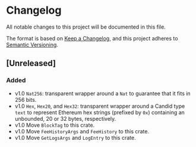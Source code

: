 # Changelog

All notable changes to this project will be documented in this file.

The format is based on [Keep a Changelog](https://keepachangelog.com/en/1.0.0/),
and this project adheres to [Semantic Versioning](https://semver.org/spec/v2.0.0.html).

## [Unreleased]

### Added

- v1.0 `Nat256`: transparent wrapper around a `Nat` to guarantee that it fits in 256 bits.
- v1.0 `Hex`, `Hex20`, and `Hex32`: transparent wrapper around a Candid type `text` to represent Ethereum hex strings (prefixed by `0x`) containing an unbounded, 20 or 32 bytes, respectively.
- v1.0 Move `BlockTag` to this crate.
- v1.0 Move `FeeHistoryArgs` and `FeeHistory` to this crate.
- v1.0 Move `GetLogsArgs` and `LogEntry` to this crate.
